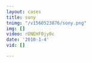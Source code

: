 ```yaml
---
layout: cases
title: sony
tnimg: "/v1560523876/sony.png"
img: []
video: rDNEHF0jy0c
date: '2010-1-4'
vid: []

---
```

